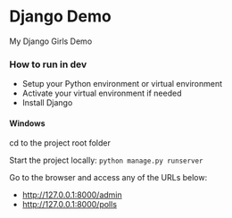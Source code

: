 # Django Demo
My Django Girls Demo


### How to run in dev

- Setup your Python environment or virtual environment
- Activate your virtual environment if needed
- Install Django

#### Windows

cd to the project root folder

Start the project locally: `python manage.py runserver`

Go to the browser and access any of the URLs below:
- http://127.0.0.1:8000/admin
- http://127.0.0.1:8000/polls
